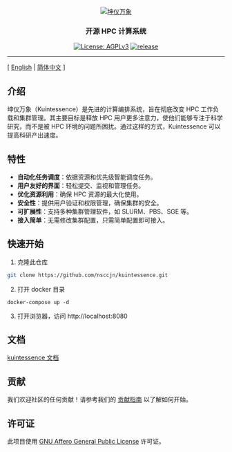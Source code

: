 <p align="center">
  <a href="https://github.com/nsccjn/kuintessence"><img src="https://drawing-bed.dev.supercomputing.link/i/2023/08/23/nk4amf.png" alt="坤仪万象" /></a>
</p>

<h3 align="center">开源 HPC 计算系统</h3>

<p align="center">
  <a href="https://www.gnu.org/licenses/agpl-3.0.html"><img src="https://img.shields.io/badge/licenses-agpl3.0-orange" alt="License: AGPLv3"></a>
  <a href="https://img.shields.io/badge/release-v0.0.1-blue"><img src="https://img.shields.io/badge/release-v0.0.1-blue" alt=" release"></a>
</p>

---

[ [English](readme.md) | [简体中文](readme.zh-hans.md) ]

## 介绍

坤仪万象（Kuintessence）是先进的计算编排系统，旨在彻底改变 HPC 工作负载和集群管理。其主要目标是释放 HPC 用户更多注意力，使他们能够专注于科学研究，而不是被 HPC 环境的问题所困扰。通过这样的方式，Kuintessence 可以提高科研产出速度。

## 特性

- **自动化任务调度**：依据资源和优先级智能调度任务。
- **用户友好的界面**：轻松提交、监视和管理任务。
- **优化资源利用**：确保 HPC 资源的最大化使用。
- **安全性**：提供用户验证和权限管理，确保集群的安全。
- **可扩展性**：支持多种集群管理软件，如 SLURM、PBS、SGE 等。
- **接入简单**：无需修改集群配置，只需简单配置即可接入。

## 快速开始

1. 克隆此仓库

```bash
git clone https://github.com/nsccjn/kuintessence.git
```

2. 打开 docker 目录

```
docker-compose up -d
```

3. 打开浏览器，访问 http://localhost:8080

## 文档

[kuintessence 文档](https://docs.kuintessence.com)

## 贡献

我们欢迎社区的任何贡献！请参考我们的 [贡献指南](contributing.md) 以了解如何开始。

## 许可证

此项目使用 [GNU Affero General Public License](LICENSE) 许可证。
